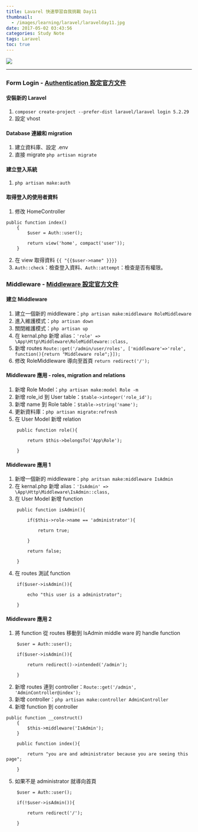 ```yaml
---
title: Lavarel 快速學習自我挑戰 Day11
thumbnail:
  - /images/learning/laravel/laravelday11.jpg
date: 2017-05-02 03:43:56
categories: Study Note
tags: Laravel
toc: true
---
```

<img src="/images/learning/laravel/laravelday11.jpg">

***
### Form Login - [Authentication 設定官方文件](https://laravel.com/docs/5.2/authentication)
#### 安裝新的 Laravel
1. `composer create-project --prefer-dist laravel/laravel login 5.2.29`
2. 設定 vhost
#### Database 連線和 migration
1. 建立資料庫、設定 .env
2. 直接 migrate `php artisan migrate`
#### 建立登入系統
1. `php artisan make:auth`
#### 取得登入的使用者資料
1. 修改 HomeController
```
public function index()
    {
        $user = Auth::user();

        return view('home', compact('user'));
    }
```
2. 在 view 取得資料 `{{ "{{$user->name" }}}}`
3. `Auth::check`：檢查登入資料、`Auth::attempt`：檢查是否有權限。
### Middleware - [Middleware 設定官方文件](https://laravel.com/docs/5.2/middleware)
#### 建立 Middleware
1. 建立一個新的 middleware：`php artisan make:middleware RoleMiddleware`
2. 進入維護模式：`php artisan down`
3. 關閉維護模式：`php artisan up`
4. 在 kernal.php 新增 alias：`'role' => \App\Http\Middleware\RoleMiddleware::class,`
5. 新增 routes `Route::get('/admin/user/roles', ['middleware'=>'role', function(){return "Middleware role";}]);`
6. 修改 RoleMiddleware 導向至首頁 `return redirect('/');`
#### Middleware 應用 - roles, migration and relations
1. 新增 Role Model：`php artisan make:model Role -m`
2. 新增 role_id 到 User table：`$table->integer('role_id');`
3. 新增 name 到 Role table：`$table->string('name');`
4. 更新資料庫：`php artisan migrate:refresh`
5. 在 User Model 新增 relation
```
    public function role(){
    
        return $this->belongsTo('App\Role');
        
    }
```
#### Middleware 應用 1
1. 新增一個新的 middleware：`php aritsan make:middleware IsAdmin`
2. 在 kernal.php 新增 alias：`'IsAdmin' => \App\Http\Middleware\IsAdmin::class,`
3. 在 User Model 新增 function
```
    public function isAdmin(){

        if($this->role->name == 'administrator'){

            return true;

        }

        return false;

    }
```
4. 在 routes 測試 function
```
    if($user->isAdmin()){

        echo "this user is a administrator";

    }
```
#### Middleware 應用 2
1. 將 function 從 routes 移動到 IsAdmin middle ware 的 handle function
```
    $user = Auth::user();

    if($user->isAdmin()){

        return redirect()->intended('/admin');

    }
```
2. 新增 routes 連到 controller：`Route::get('/admin', 'AdminController@index');`
3. 新增 controller：`php artisan make:controller AdminController`
4. 新增 function 到 controller
```
public function __construct()
    {
        $this->middleware('IsAdmin');
    }
    
    public function index(){
        
        return "you are and administrator because you are seeing this page";
        
    }
```
5. 如果不是 administrator 就導向首頁
```
    $user = Auth::user();

    if(!$user->isAdmin()){

        return redirect('/');

    }
```